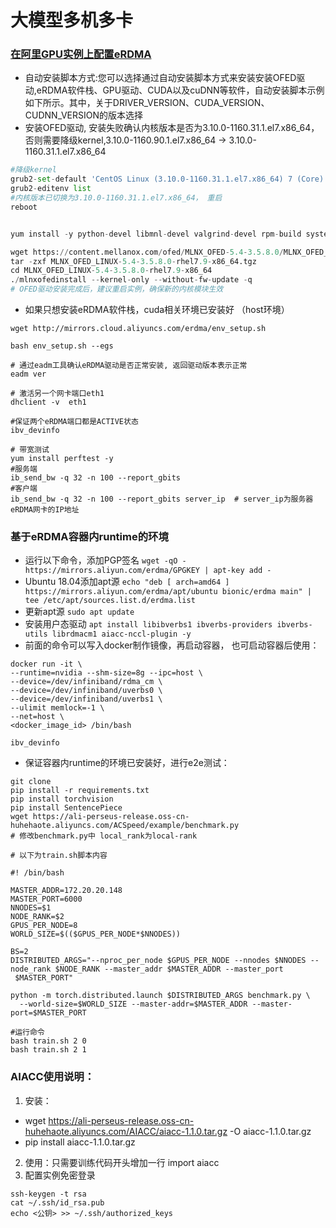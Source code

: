 # 大模型多机多卡

### [在阿里GPU实例上配置eRDMA](https://help.aliyun.com/document_detail/2248432.html?spm=a2c4g.480208.0.0.494e5fb9JFp2Cw)

- 自动安装脚本方式:您可以选择通过自动安装脚本方式来安装安装OFED驱动,eRDMA软件栈、GPU驱动、CUDA以及cuDNN等软件，自动安装脚本示例如下所示。其中，关于DRIVER_VERSION、CUDA_VERSION、CUDNN_VERSION的版本选择
- 安装OFED驱动, 安装失败确认内核版本是否为3.10.0-1160.31.1.el7.x86_64，否则需要降级kernel,3.10.0-1160.90.1.el7.x86_64 -> 3.10.0-1160.31.1.el7.x86_64
```py
#降级kernel 
grub2-set-default 'CentOS Linux (3.10.0-1160.31.1.el7.x86_64) 7 (Core)'
grub2-editenv list
#内核版本已切换为3.10.0-1160.31.1.el7.x86_64， 重启
reboot


yum install -y python-devel libmnl-devel valgrind-devel rpm-build systemd-devel libdb-devel iptables-devel lsof libselinux-devel flex cmake elfutils-devel bison libnl3-devel numactl-devel

wget https://content.mellanox.com/ofed/MLNX_OFED-5.4-3.5.8.0/MLNX_OFED_LINUX-5.4-3.5.8.0-rhel7.9-x86_64.tgz
tar -zxf MLNX_OFED_LINUX-5.4-3.5.8.0-rhel7.9-x86_64.tgz
cd MLNX_OFED_LINUX-5.4-3.5.8.0-rhel7.9-x86_64
./mlnxofedinstall --kernel-only --without-fw-update -q
# OFED驱动安装完成后，建议重启实例，确保新的内核模块生效
```

- 如果只想安装eRDMA软件栈，cuda相关环境已安装好 （host环境）
```shell
wget http://mirrors.cloud.aliyuncs.com/erdma/env_setup.sh

bash env_setup.sh --egs

# 通过eadm工具确认eRDMA驱动是否正常安装, 返回驱动版本表示正常
eadm ver

# 激活另一个网卡端口eth1
dhclient -v  eth1

#保证两个eRDMA端口都是ACTIVE状态
ibv_devinfo 

# 带宽测试
yum install perftest -y
#服务端
ib_send_bw -q 32 -n 100 --report_gbits
#客户端
ib_send_bw -q 32 -n 100 --report_gbits server_ip  # server_ip为服务器eRDMA网卡的IP地址

```

###  基于eRDMA容器内runtime的环境
- 运行以下命令，添加PGP签名 `wget -qO - https://mirrors.aliyun.com/erdma/GPGKEY | apt-key add -` 
- Ubuntu 18.04添加apt源 `echo "deb [ arch=amd64 ] https://mirrors.aliyun.com/erdma/apt/ubuntu bionic/erdma main" | tee /etc/apt/sources.list.d/erdma.list`
- 更新apt源 `sudo apt update`
- 安装用户态驱动 `apt install libibverbs1 ibverbs-providers ibverbs-utils librdmacm1 aiacc-nccl-plugin -y`
- 前面的命令可以写入docker制作镜像，再启动容器， 也可启动容器后使用：
```shell
docker run -it \
--runtime=nvidia --shm-size=8g --ipc=host \
--device=/dev/infiniband/rdma_cm \
--device=/dev/infiniband/uverbs0 \
--device=/dev/infiniband/uverbs1 \
--ulimit memlock=-1 \
--net=host \
<docker_image_id> /bin/bash

ibv_devinfo
```
- 保证容器内runtime的环境已安装好，进行e2e测试：
```shell
git clone 
pip install -r requirements.txt
pip install torchvision
pip install SentencePiece
wget https://ali-perseus-release.oss-cn-huhehaote.aliyuncs.com/ACSpeed/example/benchmark.py
# 修改benchmark.py中 local_rank为local-rank

# 以下为train.sh脚本内容

#! /bin/bash

MASTER_ADDR=172.20.20.148
MASTER_PORT=6000
NNODES=$1
NODE_RANK=$2
GPUS_PER_NODE=8
WORLD_SIZE=$(($GPUS_PER_NODE*$NNODES))

BS=2
DISTRIBUTED_ARGS="--nproc_per_node $GPUS_PER_NODE --nnodes $NNODES --node_rank $NODE_RANK --master_addr $MASTER_ADDR --master_port
 $MASTER_PORT"

python -m torch.distributed.launch $DISTRIBUTED_ARGS benchmark.py \
  --world-size=$WORLD_SIZE --master-addr=$MASTER_ADDR --master-port=$MASTER_PORT

#运行命令
bash train.sh 2 0
bash train.sh 2 1

```

### AIACC使用说明：
1. 安装：
- wget https://ali-perseus-release.oss-cn-huhehaote.aliyuncs.com/AIACC/aiacc-1.1.0.tar.gz -O aiacc-1.1.0.tar.gz
- pip install aiacc-1.1.0.tar.gz
2. 使用：只需要训练代码开头增加一行
import aiacc 
3. 配置实例免密登录
```shell
ssh-keygen -t rsa
cat ~/.ssh/id_rsa.pub
echo <公钥> >> ~/.ssh/authorized_keys
```